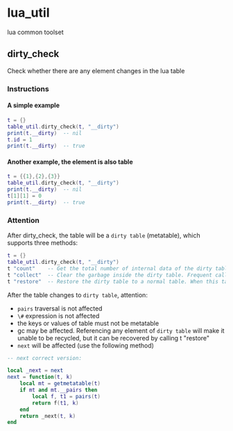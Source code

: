 # lua_util
lua common toolset


## dirty_check
Check whether there are any element changes in the lua table

### Instructions
#### A simple example

```lua
t = {}
table_util.dirty_check(t, "__dirty")
print(t.__dirty)  -- nil
t.id = 1
print(t.__dirty)  -- true
```

#### Another example, the element is also table
```lua
t = {{1},{2},{3}}
table_util.dirty_check(t, "__dirty")
print(t.__dirty)  -- nil
t[1][1] = 0
print(t.__dirty)  -- true
```

### Attention
After dirty_check, the table will be a `dirty table` (metatable), which supports three methods:
```lua
t = {}
table_util.dirty_check(t, "__dirty")
t "count"    -- Get the total number of internal data of the dirty table
t "collect"  -- Clear the garbage inside the dirty table. Frequent calls are not recommended. Actively call is not necessary
t "restore"  -- Restore the dirty table to a normal table. When this table is no longer used, it will be free in subsequent gc cycle
```

After the table changes to `dirty table`, attention:
* `pairs` traversal is not affected
* `\#` expression is not affected
* the keys or values of table must not be metatable
* gc may be affected. Referencing any element of `dirty table` will make it unable to be recycled, but it can be recovered by calling t "restore"
* `next` will be affected (use the following method)
```lua
-- next correct version:

local _next = next
next = function(t, k)
    local mt = getmetatable(t)
    if mt and mt.__pairs then
        local f, t1 = pairs(t)
        return f(t1, k)
    end
    return _next(t, k)
end
```
